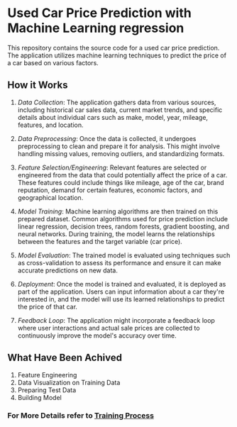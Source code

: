 # Used Car Price Prediction with Machine Learning regression

This repository contains the source code for a used car price prediction. The application utilizes machine learning techniques to predict the price of a car based on various factors.

## How it Works

1. *Data Collection*: The application gathers data from various sources, including historical car sales data, current market trends, and specific details about individual cars such as make, model, year, mileage, features, and location.

2. *Data Preprocessing*: Once the data is collected, it undergoes preprocessing to clean and prepare it for analysis. This might involve handling missing values, removing outliers, and standardizing formats.

3. *Feature Selection/Engineering*: Relevant features are selected or engineered from the data that could potentially affect the price of a car. These features could include things like mileage, age of the car, brand reputation, demand for certain features, economic factors, and geographical location.

4. *Model Training*: Machine learning algorithms are then trained on this prepared dataset. Common algorithms used for price prediction include linear regression, decision trees, random forests, gradient boosting, and neural networks. During training, the model learns the relationships between the features and the target variable (car price).

5. *Model Evaluation*: The trained model is evaluated using techniques such as cross-validation to assess its performance and ensure it can make accurate predictions on new data.

6. *Deployment*: Once the model is trained and evaluated, it is deployed as part of the application. Users can input information about a car they're interested in, and the model will use its learned relationships to predict the price of that car.

7. *Feedback Loop*: The application might incorporate a feedback loop where user interactions and actual sale prices are collected to continuously improve the model's accuracy over time.

## What Have Been Achived

1. Feature Engineering
2. Data Visualization on Training Data
3. Preparing Test Data
4. Building Model

### For More Details  refer to [Training Process](training_process.md) 
